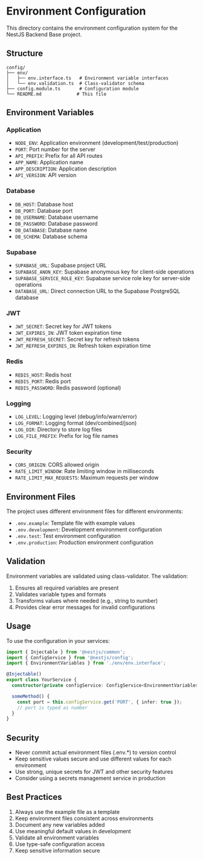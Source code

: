 # Environment Configuration

This directory contains the environment configuration system for the NestJS Backend Base project.

## Structure

```
config/
├── env/
│   ├── env.interface.ts   # Environment variable interfaces
│   └── env.validation.ts  # Class-validator schema
├── config.module.ts       # Configuration module
└── README.md             # This file
```

## Environment Variables

### Application

- `NODE_ENV`: Application environment (development/test/production)
- `PORT`: Port number for the server
- `API_PREFIX`: Prefix for all API routes
- `APP_NAME`: Application name
- `APP_DESCRIPTION`: Application description
- `API_VERSION`: API version

### Database

- `DB_HOST`: Database host
- `DB_PORT`: Database port
- `DB_USERNAME`: Database username
- `DB_PASSWORD`: Database password
- `DB_DATABASE`: Database name
- `DB_SCHEMA`: Database schema

### Supabase

- `SUPABASE_URL`: Supabase project URL
- `SUPABASE_ANON_KEY`: Supabase anonymous key for client-side operations
- `SUPABASE_SERVICE_ROLE_KEY`: Supabase service role key for server-side operations
- `DATABASE_URL`: Direct connection URL to the Supabase PostgreSQL database

### JWT

- `JWT_SECRET`: Secret key for JWT tokens
- `JWT_EXPIRES_IN`: JWT token expiration time
- `JWT_REFRESH_SECRET`: Secret key for refresh tokens
- `JWT_REFRESH_EXPIRES_IN`: Refresh token expiration time

### Redis

- `REDIS_HOST`: Redis host
- `REDIS_PORT`: Redis port
- `REDIS_PASSWORD`: Redis password (optional)

### Logging

- `LOG_LEVEL`: Logging level (debug/info/warn/error)
- `LOG_FORMAT`: Logging format (dev/combined/json)
- `LOG_DIR`: Directory to store log files
- `LOG_FILE_PREFIX`: Prefix for log file names

### Security

- `CORS_ORIGIN`: CORS allowed origin
- `RATE_LIMIT_WINDOW`: Rate limiting window in milliseconds
- `RATE_LIMIT_MAX_REQUESTS`: Maximum requests per window

## Environment Files

The project uses different environment files for different environments:

- `.env.example`: Template file with example values
- `.env.development`: Development environment configuration
- `.env.test`: Test environment configuration
- `.env.production`: Production environment configuration

## Validation

Environment variables are validated using class-validator. The validation:

1. Ensures all required variables are present
2. Validates variable types and formats
3. Transforms values where needed (e.g., string to number)
4. Provides clear error messages for invalid configurations

## Usage

To use the configuration in your services:

```typescript
import { Injectable } from '@nestjs/common';
import { ConfigService } from '@nestjs/config';
import { EnvironmentVariables } from './env/env.interface';

@Injectable()
export class YourService {
  constructor(private configService: ConfigService<EnvironmentVariables, true>) {}

  someMethod() {
    const port = this.configService.get('PORT', { infer: true });
    // port is typed as number
  }
}
```

## Security

- Never commit actual environment files (.env.\*) to version control
- Keep sensitive values secure and use different values for each environment
- Use strong, unique secrets for JWT and other security features
- Consider using a secrets management service in production

## Best Practices

1. Always use the example file as a template
2. Keep environment files consistent across environments
3. Document any new variables added
4. Use meaningful default values in development
5. Validate all environment variables
6. Use type-safe configuration access
7. Keep sensitive information secure
